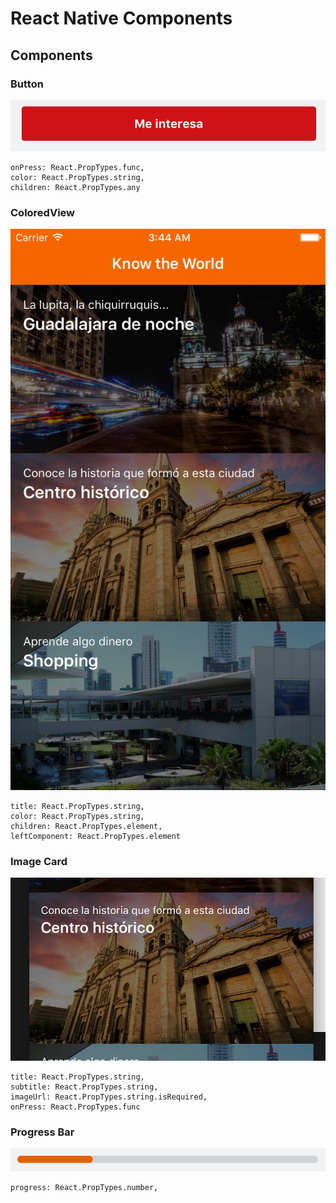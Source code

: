 # React Native Components

## Components

### Button
![](/readme_assets/components/button.png)

    onPress: React.PropTypes.func,
    color: React.PropTypes.string,
    children: React.PropTypes.any

### ColoredView
![](/readme_assets/components/coloredView.png)

    title: React.PropTypes.string,
    color: React.PropTypes.string,
    children: React.PropTypes.element,
    leftComponent: React.PropTypes.element

### Image Card
![](/readme_assets/components/imageCard.png)

    title: React.PropTypes.string,
    subtitle: React.PropTypes.string,
    imageUrl: React.PropTypes.string.isRequired,
    onPress: React.PropTypes.func

### Progress Bar
![](/readme_assets/components/progressBar.png)

    progress: React.PropTypes.number,
